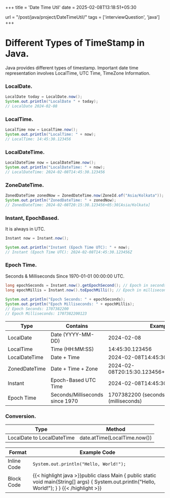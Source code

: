 +++
title = 'Date Time Util'
date = 2025-02-08T13:18:51+05:30

url = "/post/java/project/DateTimeUtil/"
tags = ['interviewQuestion', 'java']
+++
# Different Types of TimeStamp in Java.

Java provides different types of timestamp. Important date time representation involves LocalTime, UTC Time, TimeZone Information.

### LocalDate.

```java
LocalDate today = LocalDate.now();
System.out.println("LocalDate " + today);
// LocalDate 2024-02-08
```

### LocalTime.
```java
LocalTime now = LocalTime.now();
System.out.println("LocalTime: " + now);
// LocalTime: 14:45:30.123456
```
### LocalDateTime.
```java
LocalDateTime now = LocalDateTime.now();
System.out.println("LocalDateTime: " + now);
// LocalDateTime: 2024-02-08T14:45:30.123456
```
### ZoneDateTime.
```java
ZonedDateTime zonedNow = ZonedDateTime.now(ZoneId.of("Asia/Kolkata"));
System.out.println("ZonedDateTime: " + zonedNow);
// ZonedDateTime: 2024-02-08T20:15:30.123456+05:30[Asia/Kolkata]
```
### Instant, EpochBased.
It is always in UTC.
```java
Instant now = Instant.now();

System.out.println("Instant (Epoch Time UTC): " + now);
// Instant (Epoch Time UTC): 2024-02-08T14:45:30.123456Z
```
### Epoch Time.
Seconds & Milliseconds Since 1970-01-01 00:00:00 UTC.
```java
long epochSeconds = Instant.now().getEpochSecond(); // Epoch in seconds
long epochMillis = Instant.now().toEpochMilli(); // Epoch in milliseconds
        
System.out.println("Epoch Seconds: " + epochSeconds);
System.out.println("Epoch Milliseconds: " + epochMillis);
// Epoch Seconds: 1707382200
// Epoch Milliseconds: 1707382200123
```
|Type|Contains|Example|
|---|---|---|
|LocalDate|Date (YYYY-MM-DD)|2024-02-08|
|LocalTime|Time (HH:MM:SS)|14:45:30.123456|
|LocalDateTime|Date + Time|2024-02-08T14:45:30.123456|
|ZonedDateTime|Date + Time + Zone|2024-02-08T20:15:30.123456+05:30[Asia/Kolkata]|
|Instant|Epoch-Based UTC Time|2024-02-08T14:45:30.123456Z|
|Epoch Time|Seconds/Milliseconds since 1970|1707382200 (seconds), 1707382200123 (milliseconds)|

### Conversion.
|Type|Method|
|---|---|
|LocalDate to LocalDateTime|date.atTime(LocalTime.now())|


| Format      | Example Code                                                                                                                                       |
|------------|----------------------------------------------------------------------------------------------------------------------------------------------------|
| Inline Code | `System.out.println("Hello, World!");`                                                                                                             |
| Block Code | {{< highlight java >}}public class Main { public static void main(String[] args) { System.out.println("Hello, World!"); } } {{< /highlight >}} |

